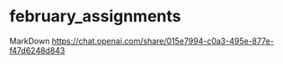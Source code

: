 # february_assignments

MarkDown
https://chat.openai.com/share/015e7994-c0a3-495e-877e-f47d6248d843
